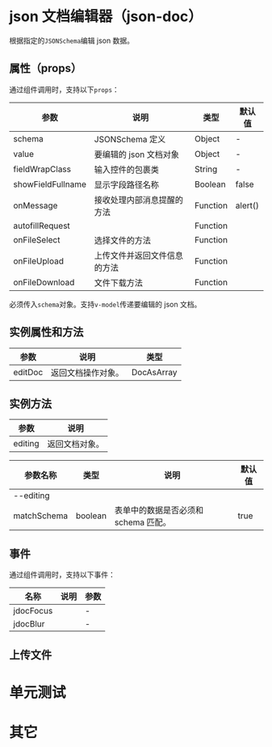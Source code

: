 # json 文档编辑器（json-doc）

根据指定的`JSONSchema`编辑 json 数据。

## 属性（props）

通过组件调用时，支持以下`props`：

| 参数              | 说明                         | 类型     | 默认值  |
| ----------------- | ---------------------------- | -------- | ------- |
| schema            | JSONSchema 定义              | Object   | -       |
| value             | 要编辑的 json 文档对象       | Object   | -       |
| fieldWrapClass    | 输入控件的包裹类             | String   | -       |
| showFieldFullname | 显示字段路径名称             | Boolean  | false   |
| onMessage         | 接收处理内部消息提醒的方法   | Function | alert() |
| autofillRequest   |                              | Function |         |
| onFileSelect      | 选择文件的方法               | Function |         |
| onFileUpload      | 上传文件并返回文件信息的方法 | Function |         |
| onFileDownload    | 文件下载方法                 | Function |         |

必须传入`schema`对象。支持`v-model`传递要编辑的 json 文档。

## 实例属性和方法

| 参数    | 说明               | 类型       |
| ------- | ------------------ | ---------- |
| editDoc | 返回文档操作对象。 | DocAsArray |

## 实例方法

| 参数    | 说明           |
| ------- | -------------- |
| editing | 返回文档对象。 |

| 参数名称    | 类型    | 说明                                 | 默认值 |
| ----------- | ------- | ------------------------------------ | ------ |
| --editing   |         |                                      |        |
| matchSchema | boolean | 表单中的数据是否必须和 schema 匹配。 | true   |

## 事件

通过组件调用时，支持以下事件：

| 名称      | 说明 | 参数 |
| --------- | ---- | ---- |
| jdocFocus |      | -    |
| jdocBlur  |      | -    |

## 上传文件

# 单元测试

# 其它
